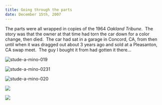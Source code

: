 ```yaml
---
title: Going through the parts
date: December 15th, 2007
---
```


The parts were all wrapped in copies of the 1964 _Oakland Tribune_.  The story was that the owner at that time had torn the car down for a color change, then died.  The car had sat in a garage in Concord, CA, from then until when it was dragged out about 3 years ago and sold at a Pleasanton, CA swap meet.  The guy I bought it from had gotten it there…

![](http://www.studeute.com/wp-content/uploads/2008/12/stude-a-mino-019.jpg "stude-a-mino-019")

![](http://www.studeute.com/wp-content/uploads/2008/12/stude-a-mino-0231.jpg "stude-a-mino-0231")

![](http://www.studeute.com/wp-content/uploads/2008/12/stude-a-mino-020.jpg "stude-a-mino-020")

![](/images/pop/studeute/ad.jpg)

![](/images/pop/studeute/Stude-a-mino014.jpg)
